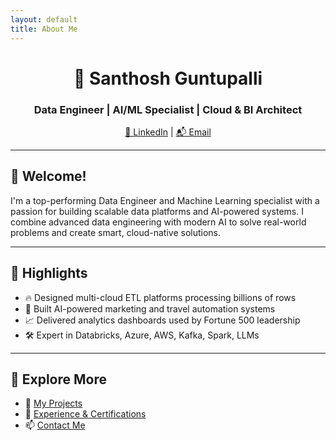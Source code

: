 ```yaml
---
layout: default
title: About Me
---
```


<h1 align="center">🚀 Santhosh Guntupalli</h1>
<h3 align="center">Data Engineer | AI/ML Specialist | Cloud & BI Architect</h3>
<p align="center">
  <a href="https://www.linkedin.com/in/santhoshguntupalli">🔗 LinkedIn</a> |
  <a href="mailto:santhosh.guntupalli09@gmail.com">📬 Email</a> 
</p>

---

## 👋 Welcome!

I'm a top-performing Data Engineer and Machine Learning specialist with a passion for building scalable data platforms and AI-powered systems. I combine advanced data engineering with modern AI to solve real-world problems and create smart, cloud-native solutions.

---

## 🌟 Highlights

- 🔥 Designed multi-cloud ETL platforms processing billions of rows
- 🤖 Built AI-powered marketing and travel automation systems
- 📈 Delivered analytics dashboards used by Fortune 500 leadership
- 🛠️ Expert in Databricks, Azure, AWS, Kafka, Spark, LLMs

---

## 🧭 Explore More

- 📂 [My Projects](projects.md)
- 💼 [Experience & Certifications](experience.md)
- 📫 [Contact Me](contact.md)

